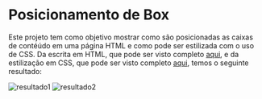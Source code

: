# Posicionamento de Box

Este projeto tem como objetivo mostrar como são posicionadas as caixas de contéúdo em uma página HTML e como pode ser estilizada com o uso de CSS. Da escrita em HTML, que pode ser visto completo [aqui](https://github.com/JemanueI/posicionamento-box/blob/main/index.html), e da estilização em CSS, que pode ser visto completo [aqui](https://github.com/JemanueI/posicionamento-box/blob/main/style.css), temos o seguinte resultado:

![resultado1]()
![resultado2]()